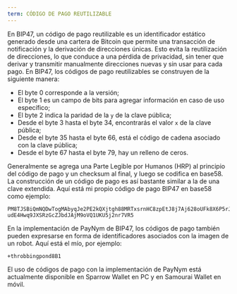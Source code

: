 ```yaml
---
term: CÓDIGO DE PAGO REUTILIZABLE
---
```


En BIP47, un código de pago reutilizable es un identificador estático generado desde una cartera de Bitcoin que permite una transacción de notificación y la derivación de direcciones únicas. Esto evita la reutilización de direcciones, lo que conduce a una pérdida de privacidad, sin tener que derivar y transmitir manualmente direcciones nuevas y sin usar para cada pago. En BIP47, los códigos de pago reutilizables se construyen de la siguiente manera:
* El byte 0 corresponde a la versión;
* El byte 1 es un campo de bits para agregar información en caso de uso específico;
* El byte 2 indica la paridad de la `y` de la clave pública;
* Desde el byte 3 hasta el byte 34, encontrarás el valor `x` de la clave pública;
* Desde el byte 35 hasta el byte 66, está el código de cadena asociado con la clave pública;
* Desde el byte 67 hasta el byte 79, hay un relleno de ceros.

Generalmente se agrega una Parte Legible por Humanos (HRP) al principio del código de pago y un checksum al final, y luego se codifica en base58. La construcción de un código de pago es así bastante similar a la de una clave extendida. Aquí está mi propio código de pago BIP47 en base58 como ejemplo:

```text
PM8TJSBiQmNQDwTogMAbyqJe2PE2kQXjtgh88MRTxsrnHC8zpEtJ8j7Aj628oUFk8X6P5rJ7P5qD
udE4Hwq9JXSRzGcZJbdJAjM9oVQ1UKU5j2nr7VR5
```

En la implementación de PayNym de BIP47, los códigos de pago también pueden expresarse en forma de identificadores asociados con la imagen de un robot. Aquí está el mío, por ejemplo:

```text
+throbbingpond8B1
```

El uso de códigos de pago con la implementación de PayNym está actualmente disponible en Sparrow Wallet en PC y en Samourai Wallet en móvil.